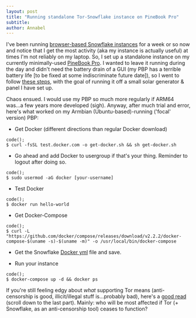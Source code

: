 ```yaml
---
layout: post
title: "Running standalone Tor-Snowflake instance on PineBook Pro"
subtitle: 
author: Annabel
---
```


I've been running [browser-based Snowflake instances](https://snowflake.torproject.org/) for a week or so now and notice that I get the most activity (aka my instance is actually useful) at times I'm not reliably on my laptop. So, I set up a standalone instance on my currently minimally-used [PineBook Pro](https://pine64.com/product/14%E2%80%B3-pinebook-pro-linux-laptop-ansi-us-keyboard/?v=0446c16e2e66). I wanted to leave it running during the day and didn't need the battery drain of a GUI (my PBP has a terrible battery life [to be fixed at some indiscriminate future date]), so I went to follow [these steps](https://community.torproject.org/relay/setup/snowflake/standalone/), with the goal of running it off a small solar generator & panel I have set up. 

Chaos ensued. I would use my PBP so much more regularly if ARM64 was...a few years more developed (sigh). Anyway, after much trial and error, here's what worked on my Armbian (Ubuntu-based)-running ('focal' version) PBP:

* Get Docker (different directions than regular Docker download)
~~~text
code();
$ curl -fsSL test.docker.com -o get-docker.sh && sh get-docker.sh
~~~

* Go ahead and add Docker to usergroup if that's your thing. Reminder to logout after doing so.
~~~text
code();
$ sudo usermod -aG docker [your-username]
~~~

* Test Docker
~~~text
code();
$ docker run hello-world
~~~

* Get Docker-Compose
~~~text
code();
$ curl -L "https://github.com/docker/compose/releases/download/v2.2.2/docker-compose-$(uname -s)-$(uname -m)" -o /usr/local/bin/docker-compose 
~~~

* Get the Snowflake [Docker yml](https://gitlab.torproject.org/tpo/anti-censorship/docker-snowflake-proxy/raw/main/docker-compose.yml) file and save.

* Run your instance
~~~text
code();
$ docker-compose up -d && docker ps
~~~

If you're still feeling edgy about *what* supporting Tor means (anti-censorship is good, illicit/illegal stuff is...probably bad), here's a [good read](https://medium.com/@calyxinsta/tor-and-snowflakes-how-you-can-be-part-of-the-digital-privacy-solution-5849ce2479e) (scroll down to the last part). Mainly: who will be most affected if Tor (+ Snowflake, as an anti-censorship tool) ceases to function? 